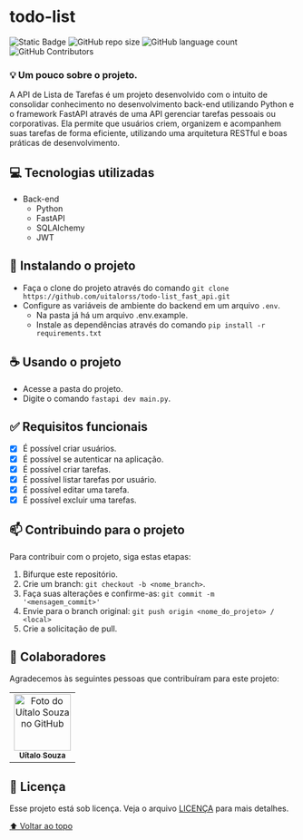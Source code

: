 # todo-list

<!---Esses são exemplos. Veja https://shields.io para outras pessoas ou para personalizar este conjunto de escudos. Você pode querer incluir dependências, status do projeto e informações de licença aqui--->

![Static Badge](https://img.shields.io/badge/status-finished-green?style=for-the-badge)
![GitHub repo size](https://img.shields.io/github/repo-size/uitalorss/todo-list_fast_api?style=for-the-badge)
![GitHub language count](https://img.shields.io/github/languages/count/uitalorss/todo-list_fast_api?style=for-the-badge)
![GitHub Contributors](https://img.shields.io/github/contributors/uitalorss/todo-list_fast_api?style=for-the-badge&color=blue)

### 💡 Um pouco sobre o projeto.

A API de Lista de Tarefas é um projeto desenvolvido com o intuito de consolidar conhecimento no desenvolvimento back-end utilizando Python e o framework FastAPI através de uma API gerenciar tarefas pessoais ou corporativas. Ela permite que usuários criem, organizem e acompanhem suas tarefas de forma eficiente, utilizando uma arquitetura RESTful e boas práticas de desenvolvimento.

## 💻 Tecnologias utilizadas

- Back-end
    - Python
    - FastAPI
    - SQLAlchemy
    - JWT

## 🚀 Instalando o projeto
- Faça o clone do projeto através do comando `git clone https://github.com/uitalorss/todo-list_fast_api.git`
- Configure as variáveis de ambiente do backend em um arquivo `.env`.
  - Na pasta já há um arquivo .env.example.
  - Instale as dependências através do comando `pip install -r requirements.txt`
    
## ☕ Usando o projeto
- Acesse a pasta do projeto.
- Digite o comando `fastapi dev main.py`.

## ✅ Requisitos funcionais

- [x] É possível criar usuários.
- [x] É possível se autenticar na aplicação.
- [x] É possível criar tarefas.
- [x] É possível listar tarefas por usuário.
- [x] É possível editar uma tarefa.
- [x] É possível excluir uma tarefas.

## 📫 Contribuindo para o projeto

<!---Se o seu README for longo ou se você tiver algum processo ou etapas específicas que deseja que os contribuidores sigam, considere a criação de um arquivo CONTRIBUTING.md separado--->

Para contribuir com o projeto, siga estas etapas:

1. Bifurque este repositório.
2. Crie um branch: `git checkout -b <nome_branch>`.
3. Faça suas alterações e confirme-as: `git commit -m '<mensagem_commit>'`
4. Envie para o branch original: `git push origin <nome_do_projeto> / <local>`
5. Crie a solicitação de pull.

## 🤝 Colaboradores

Agradecemos às seguintes pessoas que contribuíram para este projeto:

<table>
  <tr>
    <td align="center">
      <a href="#">
        <img src="https://avatars.githubusercontent.com/u/15834173?v=4" width="100px;" alt="Foto do Uítalo Souza no GitHub"/><br>
        <sub>
          <b>Uítalo Souza</b>
        </sub>
      </a>
    </td>
  </tr>
</table>  


## 📝 Licença

Esse projeto está sob licença. Veja o arquivo [LICENÇA](LICENSE.md) para mais detalhes.

[⬆ Voltar ao topo](#todo-list)<br>
